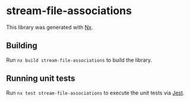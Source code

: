 # stream-file-associations

This library was generated with [Nx](https://nx.dev).

## Building

Run `nx build stream-file-associations` to build the library.

## Running unit tests

Run `nx test stream-file-associations` to execute the unit tests via [Jest](https://jestjs.io).
